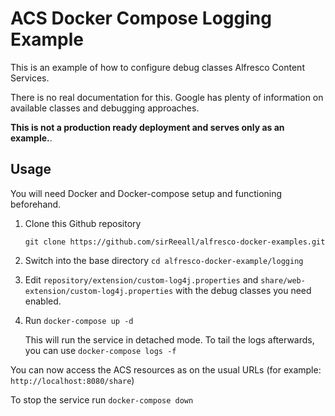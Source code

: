 # ACS Docker Compose Logging Example

This is an example of how to configure debug classes Alfresco Content Services.

There is no real documentation for this. Google has plenty of information on available classes and debugging approaches. 

**This is not a production ready deployment and serves only as an example.**.

## Usage

You will need Docker and Docker-compose setup and functioning beforehand.

1. Clone this Github repository

   `git clone https://github.com/sirReeall/alfresco-docker-examples.git`

1. Switch into the base directory `cd alfresco-docker-example/logging`
1. Edit `repository/extension/custom-log4j.properties` and `share/web-extension/custom-log4j.properties` with the debug classes you need enabled.
1. Run `docker-compose up -d`

    This will run the service in detached mode. To tail the logs afterwards, you can use `docker-compose logs -f`

You can now access the ACS resources as on the usual URLs (for example: `http://localhost:8080/share`)

To stop the service run `docker-compose down`